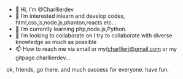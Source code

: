 - 👋 Hi, I’m @Charllierdev 
- 👀 I’m interested inlearn and develop codes, html,css,js,node.js,phanton,reacts etc...
- 🌱 I’m currently learning php,node.js,Python.
- 💞️ I’m looking to collaborate on I try to collaborate with diverse knowledge as much as possible
- 📫 How to reach me via email or my(charllierj@gmail.com or my gitpage.charllierdev...

<!---
Charllierdev/Charllierdev is a ✨ special ✨ repository because its `README.md` (this file) appears on your GitHub profile.
You can click the Preview link to take a look at your changes.
--->
ok, friends, go there.
and much success for everyone.
have fun.
